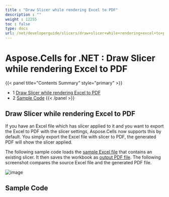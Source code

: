 ```yaml
---
title : "Draw Slicer while rendering Excel to PDF" 
description : "" 
weight : 12255 
toc : false
type: docs
url: /net/developerguide/slicers/draw+slicer+while+rendering+excel+to+pdf/
---
```


# Aspose.Cells for .NET : Draw Slicer while rendering Excel to PDF


{{< panel title="Contents Summary" style="primary" >}}
*   1 [Draw Slicer while rendering Excel to PDF](#draw-slicer-while-rendering-excel-to-pdf)
*   2 [Sample Code](#sample-code)
{{< /panel >}}
 

## Draw Slicer while rendering Excel to PDF

If you have an Excel file which has slicer applied to it and you want to export the Excel to PDF with the slicer settings, Aspose.Cells now supports this by default. You simply export the Excel file with slicer to PDF, the generated PDF will show the slicer applied.

The following sample code loads the [sample Excel file](https://docs2.aspose.com/cells/net/attachments/93913092/94044165.xlsx) that contains an existing slicer. It then saves the workbook as [output PDF file](https://docs2.aspose.com/cells/net/attachments/93913092/94044166.pdf). The following screenshot compares the source Excel file and the generated PDF file.

![image](https://docs2.aspose.com/cells/net/attachments/93913092/94044164.jpg)

## Sample Code

